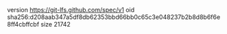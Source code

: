 version https://git-lfs.github.com/spec/v1
oid sha256:d208aab347a5df8db62353bbd66bb0c65c3e048237b2b8d8b6f6e8ff4cbffcbf
size 21742
